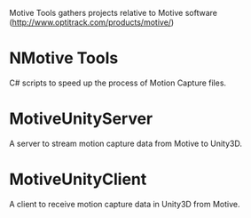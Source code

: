 Motive Tools gathers projects relative to Motive software (http://www.optitrack.com/products/motive/)

# NMotive Tools
C# scripts to speed up the process of Motion Capture files.

# MotiveUnityServer
A server to stream motion capture data from Motive to Unity3D.

# MotiveUnityClient
A client to receive motion capture data in Unity3D from Motive.
